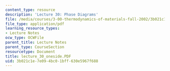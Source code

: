 ```yaml
---
content_type: resource
description: 'Lecture 30: Phase Diagrams'
file: /media/courses/3-00-thermodynamics-of-materials-fall-2002/3b021c1e7e094bc01bff630e5967f688_lecture_30_oneside.PDF
file_type: application/pdf
learning_resource_types:
- Lecture Notes
ocw_type: OCWFile
parent_title: Lecture Notes
parent_type: CourseSection
resourcetype: Document
title: lecture_30_oneside.PDF
uid: 3b021c1e-7e09-4bc0-1bff-630e5967f688
---
```

